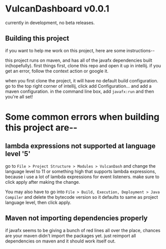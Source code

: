 # VulcanDashboard v0.0.1
currently in development, no beta releases. 

## Building this project
if you want to help me work on this project, here are some instructions--
<br>

this project runs on maven, and has all of the javafx dependencies built in(hopefully). first things first, clone this repo and open it up in intellij. if you get an error, follow the context action or google it.
<br>

when you first clone the project, it will have no default build configuration. go to the top right corner of intellij, click add Configuration... and add a maven configuration. in the command line box, add `javafx:run` and then you're all set!

# Some common errors when building this project are--

## lambda expressions not supported at language level '5'
go to `File > Project Structure > Modules > VulcanDash` and change the language level to 11 or something high that supports lambda expressions, because i use a lot of lambda expressions for event listeners. make sure to click apply after making the change. 
<br>

You may also have to go into `File > Build, Execution, Deployment > Java Compiler` and delete the bytecode version so it defaults to same as project language level, then click apply. 
## Maven not importing dependencies properly
if javafx seems to be giving a bunch of red lines all over the place, chances are your maven didn't import the packages yet. just reimport all dependencies on maven and it should work itself out. 

